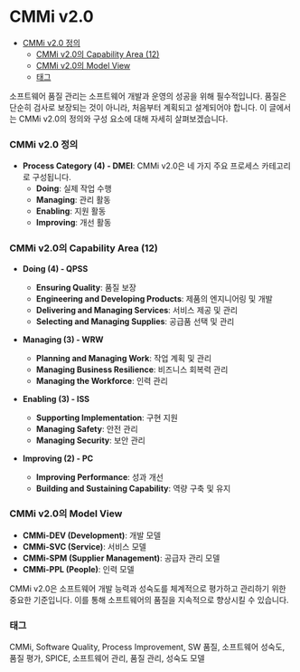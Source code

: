 # CMMi v2.0

<!-- mtoc-start -->

- [CMMi v2.0 정의](#cmmi-v20-정의)
  - [CMMi v2.0의 Capability Area (12)](#cmmi-v20의-capability-area-12)
  - [CMMi v2.0의 Model View](#cmmi-v20의-model-view)
  - [태그](#태그)

<!-- mtoc-end -->

소프트웨어 품질 관리는 소프트웨어 개발과 운영의 성공을 위해 필수적입니다. 품질은 단순히 검사로 보장되는 것이 아니라, 처음부터 계획되고 설계되어야 합니다. 이 글에서는 CMMi v2.0의 정의와 구성 요소에 대해 자세히 살펴보겠습니다.

### CMMi v2.0 정의

- **Process Category (4) - DMEI**: CMMi v2.0은 네 가지 주요 프로세스 카테고리로 구성됩니다.
  - **Doing**: 실제 작업 수행
  - **Managing**: 관리 활동
  - **Enabling**: 지원 활동
  - **Improving**: 개선 활동

### CMMi v2.0의 Capability Area (12)

- **Doing (4) - QPSS**

  - **Ensuring Quality**: 품질 보장
  - **Engineering and Developing Products**: 제품의 엔지니어링 및 개발
  - **Delivering and Managing Services**: 서비스 제공 및 관리
  - **Selecting and Managing Supplies**: 공급품 선택 및 관리

- **Managing (3) - WRW**

  - **Planning and Managing Work**: 작업 계획 및 관리
  - **Managing Business Resilience**: 비즈니스 회복력 관리
  - **Managing the Workforce**: 인력 관리

- **Enabling (3) - ISS**

  - **Supporting Implementation**: 구현 지원
  - **Managing Safety**: 안전 관리
  - **Managing Security**: 보안 관리

- **Improving (2) - PC**
  - **Improving Performance**: 성과 개선
  - **Building and Sustaining Capability**: 역량 구축 및 유지

### CMMi v2.0의 Model View

- **CMMi-DEV (Development)**: 개발 모델
- **CMMi-SVC (Service)**: 서비스 모델
- **CMMi-SPM (Supplier Management)**: 공급자 관리 모델
- **CMMi-PPL (People)**: 인력 모델

CMMi v2.0은 소프트웨어 개발 능력과 성숙도를 체계적으로 평가하고 관리하기 위한 중요한 기준입니다. 이를 통해 소프트웨어의 품질을 지속적으로 향상시킬 수 있습니다.

### 태그

CMMi, Software Quality, Process Improvement, SW 품질, 소프트웨어 성숙도, 품질 평가, SPICE, 소프트웨어 관리, 품질 관리, 성숙도 모델
